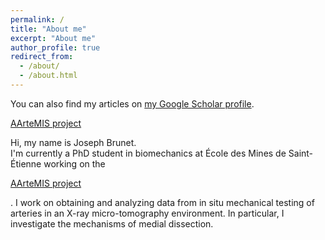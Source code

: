 ```yaml
---
permalink: /
title: "About me"
excerpt: "About me"
author_profile: true
redirect_from:
  - /about/
  - /about.html
---
```


<p class="archive_text">You can also find my articles on <a href="https://scholar.google.com/citations?user=7T_yo4UAAAAJ&hl=en&oi=sra" target="\_blank">my Google Scholar profile</a>.</p>

<p class="archive_text"><a href="https://www.emse.fr/~badel/Pierre_Badel___Soft_tissue_biomechanics/AArteMIS.html" target="\_blank">AArteMIS project</a></p>

Hi, my name is Joseph Brunet.  
I'm currently a PhD student in biomechanics at École des Mines de Saint-Étienne working on the
<p class="archive_text"><a href="https://www.emse.fr/~badel/Pierre_Badel___Soft_tissue_biomechanics/AArteMIS.html" target="\_blank">AArteMIS project</a></p>
. I work on obtaining and analyzing data from in situ mechanical testing of arteries in an X-ray micro-tomography environment. In particular, I investigate the mechanisms of medial dissection.

<!--
I've always been passionate about solving problem    
improving human
-->
